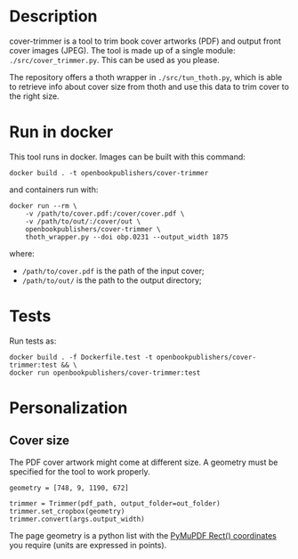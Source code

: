 # Description

cover-trimmer is a tool to trim book cover artworks (PDF) and output front cover images (JPEG). The tool is made up of a single module: `./src/cover_trimmer.py`. This can be used as you please.

The repository offers a thoth wrapper in `./src/tun_thoth.py`, which is able to retrieve info about cover size from thoth and use this data to trim cover to the right size.

# Run in docker
This tool runs in docker. Images can be built with this command:

```
docker build . -t openbookpublishers/cover-trimmer
```
and containers run with:

```
docker run --rm \
    -v /path/to/cover.pdf:/cover/cover.pdf \
    -v /path/to/out/:/cover/out \
    openbookpublishers/cover-trimmer \
    thoth_wrapper.py --doi obp.0231 --output_width 1875
```
where:

 - `/path/to/cover.pdf` is the path of the input cover;
 - `/path/to/out/` is the path to the output directory;


# Tests
Run tests as:
```
docker build . -f Dockerfile.test -t openbookpublishers/cover-trimmer:test && \
docker run openbookpublishers/cover-trimmer:test
```

# Personalization
## Cover size
The PDF cover artwork might come at different size. A geometry must be specified for the tool to work properly.

```
geometry = [748, 9, 1190, 672]

trimmer = Trimmer(pdf_path, output_folder=out_folder)
trimmer.set_cropbox(geometry)
trimmer.convert(args.output_width)
```
The page geometry is a python list with the [PyMuPDF Rect() coordinates](https://pymupdf.readthedocs.io/en/latest/rect.html) you require (units are expressed in points).
